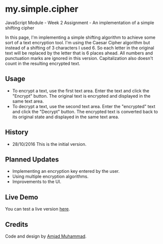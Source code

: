 # my.simple.cipher
JavaScript Module - Week 2 Assignment - An implementation of a simple shifting cipher 

In this page, I'm implementing a simple shifting algorithm to achieve some sort of a text encryption tool.
I'm using the Caesar Cipher algorithm but instead of a shifting of 3 characters I used 6. So each letter in the original
text will be replaced by the letter that is 6 places ahead. All numbers and punctuation marks are ignored in this version.
Capitalization also doesn't count in the resulting encrypted text.

## Usage
* To encrypt a text, use the first text area. Enter the text and click the "Encrypt" button. The original text is encrypted
and displayed in the same text area.
* To decrypt a text, use the second text area. Enter the "encrypted" text and click the "Decrypt" button. The encrypted text
is converted back to its original state and displayed in the same text area.

## History
* 28/10/2016
This is the initial version.

## Planned Updates
* Implementing an encryption key entered by the user.
* Using multiple encryption algorithms.
* Improvements to the UI.

## Live Demo
You can test a live version [here](https://amjad83m.github.io/my.simple.cipher/).
## Credits
Code and design by [Amjad Muhammad](https://github.com/amjad83m). 
